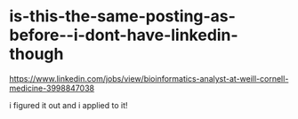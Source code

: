 # is-this-the-same-posting-as-before--i-dont-have-linkedin-though

https://www.linkedin.com/jobs/view/bioinformatics-analyst-at-weill-cornell-medicine-3998847038

i figured it out and i applied to it!
